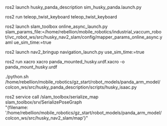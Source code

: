 ros2 launch husky_panda_description sim_husky_panda.launch.py

ros2 run teleop_twist_keyboard teleop_twist_keyboard

ros2 launch slam_toolbox online_async_launch.py   slam_params_file:=/home/rebellion/mobile_robotics/industrial_vaccum_robot/ivc_robot_ws/src/husky_nav2_slam/config/mapper_params_online_async.yaml ue_sim_time:=true

ros2 launch nav2_bringup navigation_launch.py use_sim_time:=true

ros2 run xacro xacro panda_mounted_husky.urdf.xacro -o panda_mount_husky.urdf



./python.sh /home/rebellion/mobile_robotics/gz_start/robot_models/panda_arm_model/colcon_ws/src/husky_panda_description/scripts/husky_isaac.py

ros2 service call /slam_toolbox/serialize_map slam_toolbox/srv/SerializePoseGraph \
"{filename: '/home/rebellion/mobile_robotics/gz_start/robot_models/panda_arm_model/colcon_ws/src/husky_nav2_slam/map'}"

